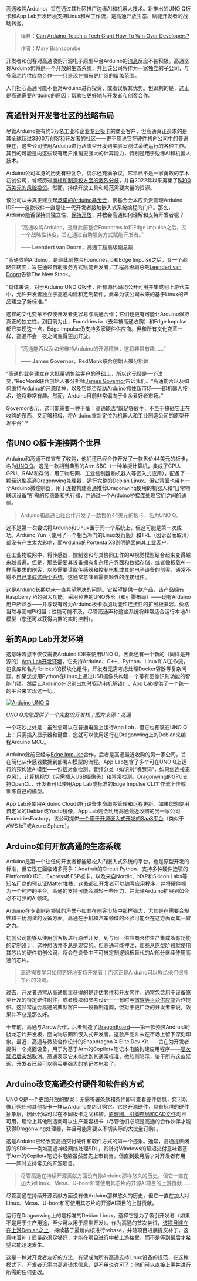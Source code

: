 
<!--
title: 小小Arduino，能否给科技巨头上“开发者一课”？
cover: https://cdn.thenewstack.io/media/2025/10/868db9de-daniel-andrade-0izc2kyhyio-unsplashb.jpg
summary: 高通收购Arduino，旨在通过其社区推广边缘AI和机器人技术。新推出的UNO Q板卡和App Lab开发环境支持Linux和AI工作流，是高通开放生态、赋能开发者的战略转变。
-->

高通收购Arduino，旨在通过其社区推广边缘AI和机器人技术。新推出的UNO Q板卡和App Lab开发环境支持Linux和AI工作流，是高通开放生态、赋能开发者的战略转变。

> 译自：[Can Arduino Teach a Tech Giant How To Win Over Developers?](https://thenewstack.io/can-arduino-teach-a-tech-giant-how-to-win-over-developers/)
> 
> 作者：Mary Branscombe

开发者和创客对高通收购开源电子原型平台Arduino的[消息](https://www.youtube.com/live/uYb8YzdMWbc)反应不甚积极。高通坚称Arduino仍将是一个开放的生态系统，并且该公司将作为一家独立的子公司，与多家芯片供应商合作——只是现在拥有更广阔的覆盖范围。

人们担心高通可能不会对Arduino进行投资，或者误解其优势。但讽刺的是，这正是高通需要Arduino的原因：帮助它更好地与开发者和创客合作。

## 高通针对开发者社区的战略布局

尽管Arduino拥有约3万名工业和企业[专业板卡](https://www.arduino.cc/pro/)的商业客户，但高通真正追求的是其全球超过3300万创客和开发者的社区——更不用说它在硬件初创公司中的普遍存在，这些公司使用Arduino进行从原型开发到实验室测试系统运行的各种工作。其目的可能是向这些现有用户推销更强大的计算能力，特别是用于边缘AI和机器人技术。

Arduino公司本身的历史有些复杂，偶尔还充满争议。它早已不是一家勇敢的学术初创公司，曾经历过[商标和制造权方面的激烈分歧](https://makezine.com/article/maker-news/arduino-cc-arduino-org-reconcile-settlement-agreement-become-one-company/)，并自2022年以来筹集了[5400万美元的风险投资](https://blog.arduino.cc/2023/09/06/what-will-we-do-with-an-additional-22m/)。然而，持续开放工具和规范需要大量的资源。

该公司从未真正建立起[承诺的Arduino基金会](https://hackaday.com/2017/06/19/the-arduino-foundation-whats-up/)，该基金会本应负责管理Arduino IDE——这款软件一直是让一代开发者接触嵌入式系统编程的门户。那么，Arduino能否保持其独立性、[保持开放](https://content.arduino.cc/assets/Arduino%20Open%20Source%20Report%202024.pdf)，并教会高通如何理解和支持开发者呢？

> “高通收购Arduino，是继此前整合Foundries.io和Edge Impulse之后，又一个战略性转变，旨在通过自助服务方式赋能开发者。”
> 
> **—— Leendert van Doorn，高通工程高级副总裁**

“高通收购Arduino，是继此前整合Foundries.io和Edge Impulse之后，又一个战略性转变，旨在通过自助服务方式赋能开发者，”工程高级副总裁[Leendert van Doorn](https://www.linkedin.com/in/leendert-van-doorn-740170/)告诉The New Stack。

“具体来说，对于Arduino UNO Q板卡，所有源代码均公开可用并集成到上游仓库中，允许开发者独立于高通构建和定制软件。此举为该公司未来的基于Linux的产品建立了新标准。”

这样的文化变革不仅使开发者更容易与高通合作；它们也更有可能让Arduino保持真正的独立性。到目前为止，Foundries.io（去年被高通收购）和Edge Impulse都已实现这一点，Edge Impulse仍支持多家硬件供应商。但和所有文化变革一样，高通不会一夜之间变得更加开放。

> “高通能否以及如何维持Arduino的开源精神，这将非常有趣……”
> 
> **—— James Governor，RedMonk联合创始人兼分析师**

“高通的业务建立在大批量销售给客户的基础上，所以这无疑是一个改变，”RedMonk联合创始人兼分析师[James Governor](https://www.linkedin.com/in/jamesgovernor/)告诉我们。“高通能否以及如何维持Arduino的开源精神，以及它能否帮助Arduino抓住新市场——即机器人技术，这将非常有趣。然而，Arduino目前非常偏向于业余爱好者市场。”

Governor表示，这可能需要一种平衡：高通能否“既足够放手，不至于搞砸它正在收购的东西，又足够积极，将Arduino重新定位为机器人和工业制造公司的原型开发平台”？

## 借UNO Q板卡连接两个世界

Arduino和高通不仅宣布了收购，他们还已经合作开发了一款售价44美元的板卡，名为[UNO Q](https://www.arduino.cc/product-uno-q)。这是一款相当典型的Arm SBC（一种单板计算机，集成了CPU、GPU、RAM和存储，用于物联网、工业控制器和机器人等嵌入式应用），配备了一颗经济型高通Dragonwing处理器，运行完整的Debian Linux。但它背面也带有一个Arduino微控制器，用于连接构建高通推荐Dragonwing使用的机器人和“日常物联网设备”所需的传感器和执行器，并通过一个Arduino桥接库处理它们之间的通信。

> Arduino和高通已经合作开发了一款售价44美元的板卡，名为UNO Q。

这不是第一次尝试将Arduino和Linux置于同一个系统上，但这可能是第一次成功。Arduino Yun（使用了一个相当冷门的Linux发行版）和TRE（因诉讼而取消）都没有产生太大影响，而Arduino的Portenta X8则明确面向其工业客户。

在工业物联网中，将传感器、控制器和与其协同工作的AI视觉模型结合起来变得越来越普遍。但是，那些需要其设备拥有复杂用户界面和数据存储，或者像板载AI一样高要求的创客，以及需要读取传感器和控制电机或其他电子设备的创客，通常不得不[自己集成这两个系统](https://raspberrypicase.com/can-raspberry-pi-and-arduino-work-together-and-how/)，这通常意味着需要额外的连接组件。

这是Arduino长期以来一直希望解决的问题。它希望提供一款产品，该产品拥有Raspberry Pi的强大功能，采用经典的UNO外形（和引脚布局）——现有Arduino用户所熟悉——并与现有可为Arduino板卡添加功能和连接性的扩展板兼容。价格当然与高端Pi相当；性能可能不及，尽管高通声称这些系统将非常适合运行本地AI模型（您还可以获得内置的实时控制）。

## 新的App Lab开发环境

这意味着您不仅仅需要Arduino IDE来使用UNO Q，因此还有一个新的（同样是开源的）[App Lab开发环境](https://www.arduino.cc/en/software/#app-lab-section)，它支持Arduino、C++、Python、Linux和AI工作流，包含库和名为“bricks”的模块化组件，开发者无需考虑处理Docker容器等复杂问题。如果您想用Python在Linux上通过USB摄像头构建一个带有图像识别功能的智能门锁，然后让Arduino在识别出您时驱动电机解锁门，App Lab提供了一个统一的平台来实现这一切。

[![Arduino UNO Q](https://cdn.thenewstack.io/media/2025/10/4670ed28-image3-6.png)](https://cdn.thenewstack.io/media/2025/10/4670ed28-image3-6.png)

*UNO Q为您提供了一个完整的开发栈；图片来源：高通*

一个巧妙之处是：虽然您可以在普通电脑上运行App Lab，但它也预装在UNO Q上：只需插入显示器和键盘，您就可以使用运行在Dragonwing上的Debian来编程Arduino MCU。

Arduino此前已经与[Edge Impulse](https://edgeimpulse.com/arduino-integrations)合作，后者是高通最近收购的另一家公司，旨在简化从传感器数据到部署AI模型的流程。App Lab包含了多个可在UNO Q上运行的预构建AI模型——包括对象检测、音频分类（如识别“唤醒词”，如果您连接麦克风）、计算机视觉（只需插入USB摄像头）和异常检测。Dragonwing的GPU支持OpenCL，开发者可以使用App Lab或标准的Edge Impulse CLI工作流上传或训练自己的模型。

App Lab还使用Arduino Cloud进行设备生命周期管理和远程更新。如果您想使用自定义的Debian或Yocto镜像，App Lab则会利用高通最近收购的另一家公司FoundriesFactory，该公司提供[一个用于开源嵌入式开发的SaaS平台](https://foundries.io/products/)（类似于AWS IoT或Azure Sphere）。

## Arduino如何开放高通的生态系统

Arduino是第一个让任何开发者都能轻松入门嵌入式系统的平台，也是原型开发的标准，但它现在面临诸多竞争：Adafruit的Circuit Python、支持多种硬件选项的PlatformIO IDE、ExpressIf ESP板卡，以及来自Nordic、NXP和Silicon Labs等知名厂商的预认证Matter堆栈，这些都让开发者可以编写应用程序，并将硬件视为一个纯粹的平台。高通的支持可能会减轻一些压力，并允许Arduino扩展到如今必不可少的AI领域。

Arduino在专业制造领域的声誉不如其在创客市场中那样强大，尤其是在需要合规性和干扰测试的设备方面。高通在手机和汽车领域的经验可能会在这方面助其一臂之力。

初创公司能够从使用创客板进行原型开发，到与同一供应商合作生产集成所有功能的定制设计，这种想法并不总是现实的。但高通可能押注，那些从原型阶段就使用其芯片的硬件初创公司，将会在设备中不可被定制逻辑板替代的AI部分继续使用高通的芯片。

> 高通需要学习如何更好地支持开发者；而这正是Arduino可以教给他们很多东西的领域。

过去，开发者通常从高通那里获得的是评估套件和开发套件，通常包含用于设备原型开发的特定硬件附件，或者模块和参考设计——有时与[微软等平台供应商](https://azure.microsoft.com/en-us/blog/microsoft-and-qualcomm-accelerate-ai-with-vision-ai-developer-kit/?msockid=008cd2595c2d61d01ab4c3ac582d631f)合作提供。这非常适合高通的典型客户——设备制造商，但对于更广泛的开发者来说，效果并不总是那么好。

十年前，高通与Arrow合作，后者制造了[DragonBoard](https://www.arrow.com/en/research-and-events/articles/qualcomm-snapdragon-with-arrow)——第一款预装Android的骁龙芯片开发板，面向物联网和嵌入式开发者。这款产品并未在市场上留下深刻印象。最近，高通与微软合作设计的Snapdragon X Elite Dev Kit——旨在为开发者提供一个桌面设备，用于为基于Arm的Copilot+笔记本电脑构建应用程序——[屡次延迟后突然取消](https://www.jeffgeerling.com/blog/2024/where-qualcomms-snapdragon-x-elite-dev-kit)。高通表示它未能达到其通常标准，微软则暗示，鉴于所有这些延迟，开发者已经可以购买更强大的笔记本电脑了。

## Arduino改变高通交付硬件和软件的方式

UNO Q是一个更加开放的提案；无需签署条款和条件即可查看硬件信息，您可以像订购任何其他板卡一样从Arduino商店订购它。它是开源硬件，具有标准的硬件抽象层，因此代码可以在不同板卡之间移植。[原理图、引脚布局和CAD文件](https://docs.arduino.cc/hardware/uno-q/)均已可用，理论上其他制造商可以生产兼容板卡（尽管他们必须是高通的合作伙伴才能获得Dragonwing处理器，并且可能需要以不切实际的大批量订购）。

这是Arduino已经改变高通交付硬件和软件方式的第一个迹象。通常，高通提供闭源的SDK——例如高通神经网络处理SDL，其针对Windows的延迟交付意味着基于Arm的Copilot+笔记本电脑虽然首先上市销售，但直到数月后才对开发者有用——同时支持常见的开源项目。

> 尽管高通在持续开源贡献方面没有像Arduino那样悠久的历史，但它一直在加大对Linux、Mesa、U-boot和可使用其芯片的开源AI项目的上游贡献……

尽管高通在持续开源贡献方面没有像Arduino那样悠久的历史，但它一直在加大对Linux、Mesa、U-boot和可使用其芯片的开源AI项目的上游贡献。

运行在Dragonwing上的是标准的Debian Linux，选择它是为了吸引开发者（如果不是用于生产用途，至少可以用于原型开发）。作为高通的首次尝试，[该项目建立在上游Debian之上](https://github.com/arduino/arduino-deb-images/tree/428f37ea60bcc8ff87bc1e438554485a3691b0fd)，持续基于最新内核进行rebase，并随项目进展提交补丁，这意味着补丁质量必须足够好，才能在项目进行中被上游接受，而不是等到最后才希望它能迅速发生。

这是一种对开发者友好的方法，有望成为所有高通支持Linux设备的规范，在这种模式下，开发者无需向高通请求信息，更不用说许可了：他们可以直接上手并进行所需的任何更改。